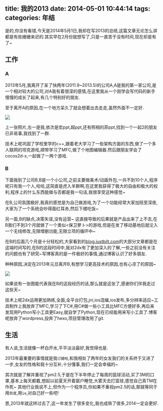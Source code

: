 title: 我的2013
date: 2014-05-01 10:44:14
tags: 
categories: 年结
---

是的,你没有看错,今天是2014年5月1日,我却在写2013的总结,这篇文章无论怎么讲都是有些姗姗来迟的.其实早在2月份就想写了,只是一直苦于没有时间,现在却是有了~

<!--more-->

## 工作

### A
2013年5月,我离开了呆了快两年(2011.9~2013.5)的公司A,A是我的第一家公司,是一个相对较大的公司,对A我有着很深的感情,在这里我从一个刚学会写代码的新手慢慢的成长了起来,有几个特别好的朋友.

至于离开A的原因,在一个地方呆久了就会想着出去走走,虽然外面不一定好.

![][1]

上一张照片,左一是我,依次是宏ppt,超ppt,还有照相的菲ppt,找到一个一起2的朋友已非易事,我找到了一群.

技术上呢巩固了学校里学的c++,跟着老大学习了一些架构方面的东西,做了一个多人联网的坦克游戏,顺带学习了MFC,做了个地图编辑器.然后跟朋友学会了cocos2d-x,一起做了一两个游戏.

### B
下面我到了公司B,B是一个小公司,之前主要做美术/动画外包,一共不到10个人,程序呢只有我一个人,哈哈,这简直是虎入羊群啊,在这里我获得了极大的自由和极大的权利,程序上的什么东西能做与否都是我一句话,我很享受这种感觉~

在B,公司氛围极好,我真的感觉是为自己做游戏,为了一个功能经常大家加班至深夜,大家为了一个系统会吵得面红耳赤,然后下楼吃饭~

另一面,B的缺点,决策失误,没有运营~ 这直接导致的后果就是产品出来了上不去,在B我们不到3个月就做了一个类似<保卫萝卜>的游戏,但是在发了移动基地后就沦入一个无线修改,无限增删功能,无限立项的循环中~

在B的后面几个月是十分轻松的,大家看到的[blog.justbilt.com][2]的大部分文章都是在这端时间写的,在B的这段时间中,我对2dx有了更加深入的了解,一些之前没有关注的问题也有了研究~写博客真的是一件极好的事情,通过博客认识了好多朋友.

种种原因,决定在2013年元旦离开B,有想学习更高技术的原因,也有心凉了的原因~

![][3]

如果说有一张图能代表我在B的这段经历的话,那么就是这张了,感谢你们伴我走过这些天~

技术上呢2dx运用更加熟练,全面,全平台打包,jni,ios混编,ios发布,多分辨率适应~工具制作上我放弃了MFC,学习了下C#,用C#做一些小工具比MFC方便好多,再后来发现用Python写小工具更Easy,就自学了Python,现在已经能用来写小工具了.博客呢放弃了wordpress,投奔了hexo,项目管理改用了git.


## 生活

有人说,生活就像一杯白开水,平平淡淡最好,我觉得也是.

2013年最重要的事情就是我``订婚啦``,和我相处了两年的女友我们的关系终于又进了一步,女友的性格和我十分互补,十分懂事,我们一定会幸福的~

其次就是了解并重视了pm2.5,于是在下半年停止了每周的篮球活动,买了3M的口罩,基本上每天都戴,想起以前夏天开着窗户睡觉,大雾天去打篮球,感觉自己真TM在作死~ 其他行业我说不上,但作为一个程序员,你如果不重视pm2.5的话,那就等同于用``百度``,用``ie``,对自己好一些吧!



恩,2013年就这样过去了,这一年发生了很多变化,我也成熟了很多,2014一定会更好.











[1]:http://ww1.sinaimg.cn/large/7f870d23tw1efylp6ug4zj20ds0alq4c.jpg
[2]:blog.justbilt.com
[3]:http://ww1.sinaimg.cn/large/7f870d23tw1efyn0q9u0nj20dq06qmxy.jpg